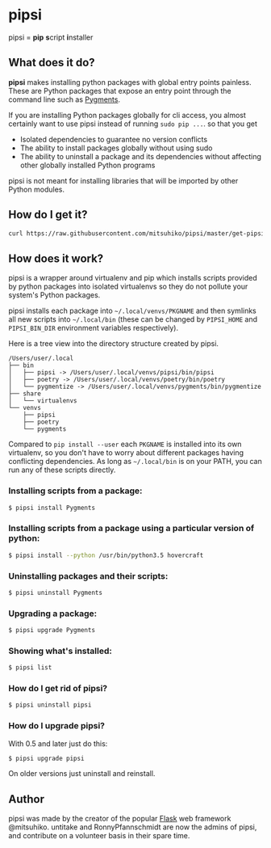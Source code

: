 # pipsi

pipsi = **pip** **s**cript **i**nstaller

## What does it do?
**pipsi** makes installing python packages with global entry points painless. These are Python packages that expose an entry point through the command line such as [Pygments](https://pypi.org/project/Pygments/).

If you are installing Python packages globally for cli access, you almost certainly want to use pipsi instead of running `sudo pip ...`. so that you get
* Isolated dependencies to guarantee no version conflicts
* The ability to install packages globally without using sudo
* The ability to uninstall a package and its dependencies without affecting other globally installed Python programs

pipsi is not meant for installing libraries that will be imported by other Python modules.

## How do I get it?

```bash
curl https://raw.githubusercontent.com/mitsuhiko/pipsi/master/get-pipsi.py | python
```

## How does it work?

pipsi is a wrapper around virtualenv and pip which installs scripts provided by python packages into isolated virtualenvs so they do not pollute your system's Python packages.

pipsi installs each package into `~/.local/venvs/PKGNAME` and then symlinks all new scripts into `~/.local/bin` (these can be changed by `PIPSI_HOME` and `PIPSI_BIN_DIR` environment variables respectively).

Here is a tree view into the directory structure created by pipsi.

```
/Users/user/.local
├── bin
│   ├── pipsi -> /Users/user/.local/venvs/pipsi/bin/pipsi
│   ├── poetry -> /Users/user/.local/venvs/poetry/bin/poetry
│   └── pygmentize -> /Users/user/.local/venvs/pygments/bin/pygmentize
├── share
│   └── virtualenvs
└── venvs
    ├── pipsi
    ├── poetry
    └── pygments
```

Compared to `pip install --user` each `PKGNAME` is installed into its own virtualenv, so you don't have to worry about different packages having conflicting dependencies. As long as `~/.local/bin` is on your PATH, you can run any of these scripts directly.

### Installing scripts from a package:

```bash
$ pipsi install Pygments
```

### Installing scripts from a package using a particular version of python:

```bash
$ pipsi install --python /usr/bin/python3.5 hovercraft
```

### Uninstalling packages and their scripts:

```bash
$ pipsi uninstall Pygments
```

### Upgrading a package:

```bash
$ pipsi upgrade Pygments
```

### Showing what's installed:

```bash
$ pipsi list
```

### How do I get rid of pipsi?

```bash
$ pipsi uninstall pipsi
```

### How do I upgrade pipsi?

With 0.5 and later just do this:

```bash
$ pipsi upgrade pipsi
```

On older versions just uninstall and reinstall.

## Author
pipsi was made by the creator of the popular [Flask](https://pypi.org/project/Flask/) web framework @mitsuhiko. untitake and RonnyPfannschmidt are now the admins of pipsi, and contribute on a volunteer basis in their spare time.
